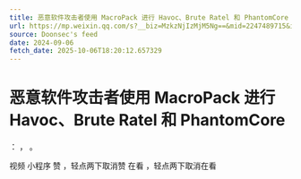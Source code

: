 ```yaml
---
title: 恶意软件攻击者使用 MacroPack 进行 Havoc、Brute Ratel 和 PhantomCore
url: https://mp.weixin.qq.com/s?__biz=MzkzNjIzMjM5Ng==&mid=2247489715&idx=1&sn=c5c749320c06bf9fda3b56547e372ef0
source: Doonsec's feed
date: 2024-09-06
fetch_date: 2025-10-06T18:20:12.657329
---
```


# 恶意软件攻击者使用 MacroPack 进行 Havoc、Brute Ratel 和 PhantomCore

：
，
。

视频
小程序
赞
，轻点两下取消赞
在看
，轻点两下取消在看